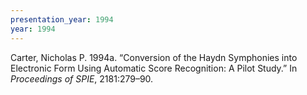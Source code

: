 ```yaml
---
presentation_year: 1994
year: 1994
---
```


Carter, Nicholas P. 1994a. “Conversion of the Haydn Symphonies into Electronic Form Using Automatic Score Recognition: A Pilot Study.” In <i>Proceedings of SPIE</i>, 2181:279–90.